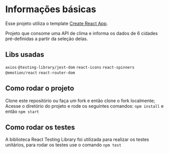 # Informações básicas

Esse projeto utiliza o template [Create React App](https://github.com/facebook/create-react-app).

Projeto que consome uma API de clima e informa os dados de 6 cidades pré-definidas a partir da seleção delas.

## Libs usadas

`axios`
`@testing-library/jest-dom`
`react-icons`
`react-spinners`
`@emotion/react`
`react-router-dom`

## Como rodar o projeto

Clone este repositório ou faça um fork e então clone o fork localmente;
Acesse o diretório do projeto e rode os seguintes comandos: `npm install` e então `npm start`

## Como rodar os testes

A biblioteca React Testing Library foi utilizada para realizar os testes unitários, para rodar os testes
use o comando `npm test`
